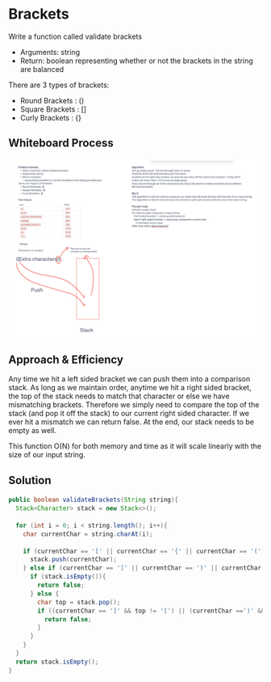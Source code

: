 # Brackets
Write a function called validate brackets
- Arguments: string
- Return: boolean representing whether or not the brackets in the string are balanced

There are 3 types of brackets:

- Round Brackets : ()
- Square Brackets : []
- Curly Brackets : {}

## Whiteboard Process
![Whiteboard](Brackets.png)

## Approach & Efficiency

Any time we hit a left sided bracket we can push them into a comparison stack.
As long as we maintain order, anytime we hit a right sided bracket, the top of the stack
needs to match that character or else we have mismatching brackets.  Therefore we simply need
to compare the top of the stack (and pop it off the stack) to our current right sided character.
If we ever hit a mismatch we can return false.  At the end, our stack needs to be empty as well.

This function O(N) for both memory and time as it will scale linearly with the size of our input string.

## Solution
```java
public boolean validateBrackets(String string){
  Stack<Character> stack = new Stack<>();

  for (int i = 0; i < string.length(); i++){
    char currentChar = string.charAt(i);

    if (currentChar == '[' || currentChar == '{' || currentChar == '('){
      stack.push(currentChar);
    } else if (currentChar == ']' || currentChar == ')' || currentChar == '}') {
      if (stack.isEmpty()){
        return false;
      } else {
        char top = stack.pop();
        if ((currentChar == ']' && top != '[') || (currentChar ==')' && top != '(') || (currentChar == '}' && top != '{')){
          return false;
        }
      }
    }
  }
  return stack.isEmpty();
}

  ```
